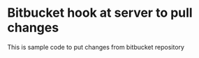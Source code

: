 # Bitbucket hook at server to pull changes

This is sample code to put changes from bitbucket repository
